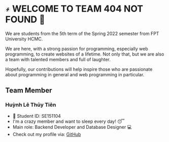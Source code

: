 # <img src="./imgs/team-logo.png" width="3%"> WELCOME TO TEAM 404 NOT FOUND :wave:

We are students from the 5th term of the Spring 2022 semester from FPT University HCMC. 

We are here, with a strong passion for programming, especially web programming, to create websites of a lifetime. Not only that, but we are also a team with talented members and full of laughter. 

Hopefully, our contributions will help inspire those who are passionate about programming in general and web programming in particular.

## Team Member

### Huỳnh Lê Thủy Tiên
- :bookmark: Student ID: SE151104
- I'm a crazy member and want to sleep every day! :sleeping:	
- Main role: Backend Developer and Database Designer :computer:
- Check out my profile via: [GitHub](https://github.com/tienhuynh-tn)
